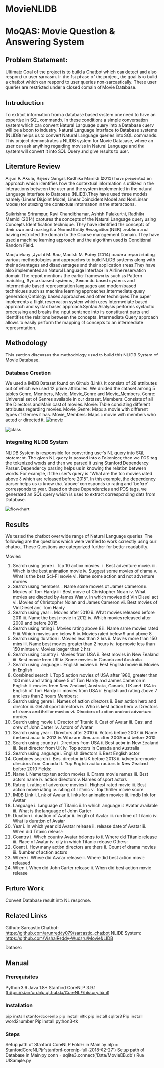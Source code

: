 # MovieNLIDB
# MoQAS: Movie Question & Answering System
## Problem Statement:
Ultimate Goal of the project is to build a Chatbot which can detect and also respond to user sarcasm. In the 1st phase of the project, the goal is to build a chatbot which can respond to user queries non-sarcastically. These user queries are restricted under a  closed domain of Movie Database.
## Introduction
To extract information from a database based system one need to have an expertise in SQL commands. In these conditions a simple conversation system which can convert Natural Language query into a Database query will be a boon to industry. Natural Language Interface to Database systems (NLIDB) helps us to convert Natural Language queries into SQL commands. This project demonstrates a NLIDB system for Movie Database, where an user can ask anything regarding movies in Natural Language and the system will convert it into SQL Query and give results to user.
## Literature Review
Arjun R. Akula, Rajeev Sangal, Radhika Mamidi (2013) have presented an approach which identifies how the contextual information is utilized in the interactions between the user and the system implemented in the natural Language interface to Database (NLiDB).They have used three models namely (Linear Disjoint Model, Linear Coincident Model and NonLinear Model) for utilizing the contextual information in the interactions.

Saikrishna Srirampur, Ravi Chandibhamar, Ashish Palakurthi, Radhika Mamidi (2014) captures the concepts of the Natural Language query using Concepts Identification technique. They have identified the concepts of their own and making it a Named Entity Recognition(NER) problem and having restricted the domain to the Course management Domain. They have used a machine learning approach and the algorithm used is Conditional Random Field.

Manju Mony ,Jyothi M. Rao ,Manish M. Potey (2014) made a report stating various methodologies and approaches to build NLiDB systems along with their advantages and disadvantages and their application areas.They have also implemented an Natural Language Interface in Airline reservation domain.The report mentions the earlier frameworks such as Pattern matching, Syntax based systems , Semantic based systems and intermediate based representation languages and modern based techniques such as machine learning approaches,Intermediate query generation,Ontology based approaches and other techniques.The paper implements a flight reservation system which uses Intermediate based approach and syntax based approach.Syntax Analysis performs syntactic processing and breaks the input sentence into its constituent parts and identifies the relations between the
concepts. Intermediate Query approach allows to easily perform the mapping of concepts to an intermediate representation.
## Methodology
This section discusses the methodology used to build this NLIDB System of Movie Database.
### Database Creation
We used a IMDB Dataset found on Github (Link). It consists of 28 attributes out of which we used 12 prime attributes. We divided the dataset among 5 tables Genre, Members, Movie, Movie_Genre and Movie_Members.
Genre: Universal set of Genres available in our dataset.
Members: Consists of all the Directors and Main cast of movies.
Movie: Table consisting different attributes regarding movies.
Movie_Genre: Maps a movie with different types of Genres it has.
Movie_Members: Maps a movie with members who acted or directed it.
![movie](https://user-images.githubusercontent.com/22770420/42360867-f6b317d4-8108-11e8-9018-8f03d75dd8b5.png)



![class](https://user-images.githubusercontent.com/22770420/42360935-5eef1140-8109-11e8-857e-dd5a7bd70ca5.png)

### Integrating NLIDB System 
NLIDB System is responsible for converting user’s NL query into SQL statement. The given NL query is passed into a Tokenizer, then we POS tag the tokenized words and then we parsed it using Stanford Dependency Parser. Dependency parsing helps us in knowing the relation between words. For example, if the user’s query is “What are the top movies rated above 8 which are released before 2015”. In this example, the dependency parser helps us to know that ‘above’ corresponds to rating and ‘before’ corresponds to year. 
	Based on these Dependencies and POS tags, we generated an SQL query which is used to extract corresponding data from Database.

![flowchart](https://user-images.githubusercontent.com/22770420/42360937-5f2775a8-8109-11e8-8e3f-2dc962106687.png)


## Results
We tested the chatbot over wide range of Natural Language queries. The following are the questions which were verified to work correctly using our chatbot. These Questions are categorized further for better readability.

Movies:
1.	Search using genre
i.	Top 10 action movies.
ii.	Best adventure movie.
iii.	Which is the best animation movie
iv.	Suggest some movies of drama
v.	What is the best Sci-Fi movie
vi.	Name some action and not adventure movies
2.	Search using members
i.	Name some movies of James Cameron
ii.	Movies of Tom Hardy
iii.	Best movie of Christopher Nolan
iv.	What movies are directed by James Wan
v.	In which movies did Vin Diesel act
vi.	Movies of Christopher Nolan and James Cameron
vii.	Best movies of Vin Diesel and Tom Hardy
3.	Search using year
i.	Movies after 2010
ii.	What movies released before 2011
iii.	Name the best movie in 2012
iv.	Which movies released after 2009 and before 2015
4.	Search using rating
i.	Movies rating above 8
ii.	Name same movies rated 9
iii.	Which movies are below 6
iv.	Movies rated below 9 and above 8
5.	Search using duration
i.	Movies less than 2 hrs
ii.	Movies more than 150 mins
iii.	Name best movies greater than 2 hours
iv.	top movie less than 150 mintue
v.	Movies longer than 2 hrs
6.	Search using country
i.	Movies from USA
ii.	Best movies in New Zealand
iii.	Best movie from UK
iv.	Some movies in Canada and Australia
7.	Search using language
i.	English movies
ii.	Best English movie
iii.	Movies in English
8.	Combined search
i.	Top 5 action movies of USA after 1980, greater than 100 mins and rating above 5 of Tom Hardy and James Cameron in English
ii.	movies from New Zealand, Australia, Canada, UK and USA in English of Tom Hardy
iii.	movies from USA in English and rating above 7 and less than 2 hours
Members:
9.	Search using genre
i.	Names of action directors
ii.	Best action hero and director
iii.	Get all sport directors
iv.	Who is best action hero
v.	Directors of drama and thriller movies
vi.	Directors of action and not adventure movies
10.	Search using movie
i.	Director of Titanic
ii.	Cast of Avatar
iii.	Cast and crew of John Carter
iv.	Actors of Avatar
11.	Search using year
i.	Directors after 2010
ii.	Actors before 2007
iii.	Name the best actor in 2012
iv.	Who are directors after 2009 and before 2015
12.	Search using country
i.	Directors from USA
ii.	Best actor in New Zealand
iii.	Best director from UK
iv.	Top actors in Canada and Australia
13.	Search using language
i.	English directors
ii.	Best English actor
14.	Combines search
i.	Best director in UK before 2013
ii.	Adventure movie directors from Canada
iii.	Top English action actors in New Zealand before 2010
Fields:
15.	Name 
i.	Name top ten action movies
ii.	Drama movie names
iii.	Best actors name
iv.	action directors
v.	Names of sport actors
16.	Rating
i.	rating of adventure movies
ii.	Highest rated movie
iii.	Best action movie rating
iv.	rating of Titanic
v.	Top thriller movie score
17.	IMDB Link
i.	Link of Avatar
ii.	links for animation movies
iii.	imdb link for Avatar
18.	Language
i.	Language of Titanic
ii.	In which language is Avatar available
iii.	What is the language of John Carter
19.	Duration
i.	duration of Avatar
ii.	length of Avatar
iii.	run time of Titanic
iv.	What is duration of Avatar
20.	Year
i.	In which year did Avatar release
ii.	release date of Avatar
iii.	When did Titanic release
21.	Country
i.	Which country Avatar belongs to
ii.	Where did Titanic release
iii.	Place of Avatar
iv.	city in which Titanic release
Others:
22.	Count
i.	How many action directors are there
ii.	Count of drama movies
iii.	Number of action actors
23.	Where
i.	Where did Avatar release
ii.	Where did best action movie released
24.	When
i.	When did John Carter release
ii.	When did best action movie release



## Future Work
Convert Database result into NL response.

## Related Links
Github:
Sarcastic Chatbot: https://github.com/arunreddy079/sarcastic_chatbot
NLIDB System:  https://github.com/VishalReddy-Wudaru/MovieNLIDB

Dataset: 

## Manual
### Prerequisites
Python 3.6
Java 1.8+
Stanford CoreNLP 3.9.1 (https://stanfordnlp.github.io/CoreNLP/history.html)

### Installation
pip install stanfordcorenlp
pip install nltk
pip install sqlite3
Pip install word2number
Pip install python3-tk
 
### Steps
Setup path of Stanford CoreNLP Folder in Main.py
nlp = StanfordCoreNLP(r'stanford-corenlp-full-2018-02-27') 
Setup path of Database in Main.py
conn = sqlite3.connect('Data/MovieDB.db') 
Run UISample.py

